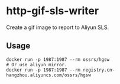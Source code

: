 # http-gif-sls-writer

Create a gif image to report to Aliyun SLS.

## Usage

```
docker run -p 1987:1987 --rm ossrs/hgsw
# Or use aliyun mirror.
docker run -p 1987:1987 --rm registry.cn-hangzhou.aliyuncs.com/ossrs/hgsw
```
